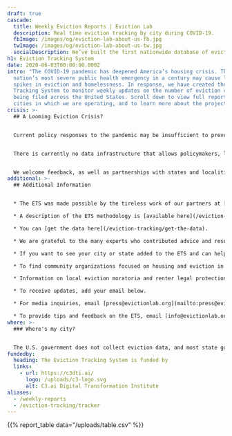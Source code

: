 ```yaml
---
draft: true
cascade:
  title: Weekly Eviction Reports | Eviction Lab
  description: Real time eviction tracking by city during COVID-19.
  fbImage: /images/og/eviction-lab-about-us-fb.jpg
  twImage: /images/og/eviction-lab-about-us-tw.jpg
  socialDescription: We’ve built the first nationwide database of evictions.
h1: Eviction Tracking System
date: 2020-06-03T00:00:00.000Z
intro: "The COVID-19 pandemic has deepened America’s housing crisis. The
  nation’s most severe public health emergency in a century may cause large
  spikes in eviction and homelessness. In response, we have created the Eviction
  Tracking System to monitor weekly updates on the number of eviction cases
  being filed across the United States. Scroll down to view full reports on the
  cities in which we are operating, and to learn more about the project. "
crisis: >-
  ## A Looming Eviction Crisis?


  Current policy responses to the pandemic may be insufficient to prevent a surge in evictions. CARES Act stimulus payments and unemployment insurance--when accessible--will provide families with some support, but in many cases not enough to make ends meet. Some states have passed temporary eviction moratoria, which the Eviction Lab is tracking in the COVID-19 Housing Policy Scorecard, and localities across the country have introduced additional measures. Once these measures expire, however, millions of renters will owe significant amounts of back rent. For many, a displacement and eviction crisis will follow the public health crisis. 


  There is currently no data infrastructure that allows policymakers, legal and advocacy organizations, journalists, academics, and community members to track displacement and evictions in real time. The Eviction Lab has built the Eviction Tracking System (ETS) to fill this critical gap and to help monitor and respond to eviction hotspots as they emerge. The ETS is designed as a multi-site, open-source, and expandable system for tracking eviction filings as they happen. 


  We welcome feedback, as well as partnerships with states and localities who wish to work with us in monitoring and responding to emerging eviction hotspots. Ensuring housing security is vital to mitigating the spread of COVID-19 and sustaining health, economic security, and family stability.
additional: >-
  ## Additional Information


  * The ETS was made possible by the tireless work of our partners at [January Advisors](https://www.januaryadvisors.com/).

  * A description of the ETS methodology is [available here](/eviction-tracking/methods/).

  * You can [get the data here](/eviction-tracking/get-the-data).

  * We are grateful to the many experts who contributed advice and research assistance to this project. We also want to highlight a number of similar resources developed by other organizations. Information and acknowledgements can be found [here](https://cms-dev--eviction-lab.netlify.app/eviction-tracking/acknowledgements/).

  * If you want to see your city or state added to the ETS and can help facilitate access to the necessary data, please contact [info@evictionlab.org](mailto:info@evictionlab.org).

  * To find community organizations focused on housing and eviction in your community, visit [JustShelter.org](https://justshelter.org/).

  * Information on local eviction moratoria and renter legal protections can be found on the [COVID-19 Housing Policy Scorecard](/covid-policy-scorecard/).

  * To receive updates, add your email below.

  * For media inquiries, email [press@evictionlab.org](mailto:press@evictionlab.org)

  * To provide tips and feedback on the ETS, email [info@evictionlab.org](mailto:info@evictionlab.org).
where: >-
  ### Where's my city?


  The U.S. government does not collect eviction data, and most state governments don’t either. Instead, eviction records are housed within county court systems and can be very difficult to access. The cities represented in the ETS are cities that have the data infrastructure that allow us to track evictions on a weekly basis. We will continue to add more cities as the project develops. We also welcome opportunities to collaborate with local officials and clerks to make this data available.
fundedby:
  heading: The Eviction Tracking System is funded by
  links:
    - url: https://c3dti.ai/
      logo: /uploads/c3-logo.svg
      alt: C3.ai Digital Transformation Institute
aliases:
  - /weekly-reports
  - /eviction-tracking/tracker
---
```

{{% report_table data="/uploads/table.csv" %}}

